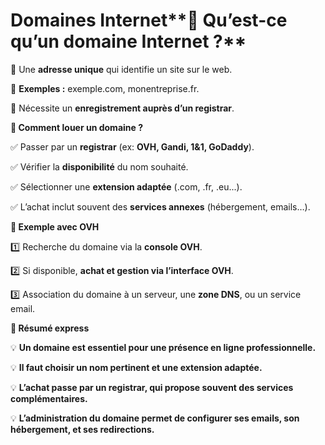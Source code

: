 # Domaines Internet**📌 Qu’est-ce qu’un domaine Internet ?**

🔹 Une **adresse unique** qui identifie un site sur le web.

🔹 **Exemples :** exemple.com, monentreprise.fr.

🔹 Nécessite un **enregistrement auprès d’un registrar**.



**📌 Comment louer un domaine ?**

✅ Passer par un **registrar** (ex: **OVH, Gandi, 1&1, GoDaddy**).

✅ Vérifier la **disponibilité** du nom souhaité.

✅ Sélectionner une **extension adaptée** (.com, .fr, .eu...).

✅ L’achat inclut souvent des **services annexes** (hébergement, emails…).



**📌 Exemple avec OVH**

1️⃣ Recherche du domaine via la **console OVH**.

2️⃣ Si disponible, **achat et gestion via l’interface OVH**.

3️⃣ Association du domaine à un serveur, une **zone DNS**, ou un service email.



**📌 Résumé express**

💡 **Un domaine est essentiel pour une présence en ligne professionnelle.**

💡 **Il faut choisir un nom pertinent et une extension adaptée.**

💡 **L’achat passe par un registrar, qui propose souvent des services complémentaires.**

💡 **L’administration du domaine permet de configurer ses emails, son hébergement, et ses redirections.**
